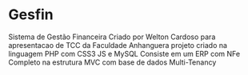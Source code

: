 # Gesfin
Sistema de Gestão  Financeira 
Criado por Welton Cardoso para apresentacao de TCC da Faculdade Anhanguera 
projeto criado na linguagem PHP com CSS3 JS e MySQL 
Consiste em um ERP com NFe Completo na estrutura MVC com base de dados Multi-Tenancy
